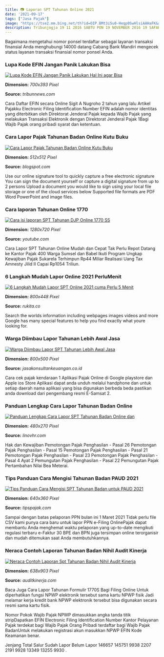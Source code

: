 ```yaml
---
title: 📷 Laporan SPT Tahunan Online 2021
date: '2021-09-17'
tags: ["Jasa Pajak"]
image: "https://tse2.mm.bing.net/th?id=OIP.BMt3i5u0-Heqp0SwHlsiAAHaFK&amp;pid=15.1"
description: Tribunjogja 19 11 2016 SABTU PON 19 NOVEMBER 2016 19 SAFAR 1438 NO 2034 TAHUN 6 The Bestt Of Java Newspaper IPMA 2012 RP 2000 The Bestt Of Java Newspaper IPM
---
```




Bagaimana mengetahui nomor ponsel terdaftar sebagai layanan transaksi finansial Anda menghubungi 14000 datang Cabang Bank Mandiri mengecek status layanan transaksi finansial nomor ponsel Anda.



### Lupa Kode EFIN Jangan Panik Lakukan Bisa 

[![Lupa Kode EFIN Jangan Panik Lakukan Hal Ini agar Bisa ](https://cdn-2.tstatic.net/batam/foto/bank/images/e-filing-laporan-spt-tahunan_20180313_111703.jpg)](https://cdn-2.tstatic.net/batam/foto/bank/images/e-filing-laporan-spt-tahunan_20180313_111703.jpg)


**Dimension:** _700x393 Pixel_ 

**Source:** _tribunnews.com_ 


Cara Daftar EFIN secara Online Sigit A Nugroho 2 tahun yang lalu Artikel Pajakku Electronic Filing Identification Number EFIN adalah nomor identitas yang diterbitkan oleh Direktorat Jenderal Pajak kepada Wajib Pajak yang melakukan Transaksi Elektronik dengan Direktorat Jenderal Pajak 1Bagi Wajib Pajak orang pribadi syarat dan ketentuan.


### Cara Lapor Pajak Tahunan Badan Online Kutu Buku

[![Cara Lapor Pajak Tahunan Badan Online  Kutu Buku](https://lh3.googleusercontent.com/proxy/NfOMPhOVrWGk6kZTuQISi6JcMdwGVvNxIltGHELIy_QxJdRJLMt_rXgrIPTR0sDmYJ1EgmYnqgs_0Q9VC5-AYmaAjOz4-MqcUMlYdbrmRe18gNkuN5yfhqerdQ=w1200-h630-p-k-no-nu)](https://lh3.googleusercontent.com/proxy/NfOMPhOVrWGk6kZTuQISi6JcMdwGVvNxIltGHELIy_QxJdRJLMt_rXgrIPTR0sDmYJ1EgmYnqgs_0Q9VC5-AYmaAjOz4-MqcUMlYdbrmRe18gNkuN5yfhqerdQ=w1200-h630-p-k-no-nu)


**Dimension:** _512x512 Pixel_ 

**Source:** _blogspot.com_ 


Use our online signature tool to quickly capture a free electronic signature You can sign the document yourself or capture a digital signature from up to 2 persons Upload a document you would like to sign using your local file storage or one of the cloud services below Supported file formats are PDF Word PowerPoint and image files.


### Cara laporan Tahunan Online 1770 

[![Cara isi laporan SPT Tahunan DJP Online  1770 SS ](https://i.ytimg.com/vi/dECba9D-k1E/maxresdefault.jpg)](https://i.ytimg.com/vi/dECba9D-k1E/maxresdefault.jpg)


**Dimension:** _1280x720 Pixel_ 

**Source:** _youtube.com_ 


Cara Lapor SPT Tahunan Online Mudah dan Cepat Tak Perlu Repot Datang ke Kantor Pajak 400 Warga Sumsel dan Babel Ikuti Program Ungkap Kewajiban Pajak Sukarela Terhimpun Rp44 Miliar Realisasi Uang Tax Amnesty Jilid II Capai Rp1054 Triliun.


### 6 Langkah Mudah Lapor Online 2021 PerluMenit

[![6 Langkah Mudah Lapor SPT Online 2021 cuma Perlu 5 Menit](https://www.rukita.co/stories/wp-content/uploads/2021/03/spt-online-8-800x448.png)](https://www.rukita.co/stories/wp-content/uploads/2021/03/spt-online-8-800x448.png)


**Dimension:** _800x448 Pixel_ 

**Source:** _rukita.co_ 


Search the worlds information including webpages images videos and more Google has many special features to help you find exactly what youre looking for.


### Warga Diimbau Lapor Tahunan Lebih Awal Jasa 

[![Warga Diimbau Lapor SPT Tahunan Lebih Awal  Jasa ](https://jasakonsultankeuangan.co.id/static/2021/02/09-40-55-210216120930ILUSTRASISPT.jpg)](https://jasakonsultankeuangan.co.id/static/2021/02/09-40-55-210216120930ILUSTRASISPT.jpg)


**Dimension:** _800x500 Pixel_ 

**Source:** _jasakonsultankeuangan.co.id_ 


Cara cek pajak kendaraan 1 Aplikasi Pajak Online di Google playstore dan Apple ios Store Aplikasi dapat anda unduh melalui handphone dan untuk setiap daerah nama aplikasi yang bisa digunakan berbeda beda pastikan anda download dari pengembang resmi E-Samsat 2.


### Panduan Lengkap Cara Lapor Tahunan Badan Online 

[![Panduan Lengkap Cara Lapor SPT Tahunan Badan Online dan ](https://www.linovhr.com/wp-content/uploads/2021/03/spt-tahunan-badan-480x270.jpg)](https://www.linovhr.com/wp-content/uploads/2021/03/spt-tahunan-badan-480x270.jpg)


**Dimension:** _480x270 Pixel_ 

**Source:** _linovhr.com_ 


Hak dan Kewajiban Pemotongan Pajak Penghasilan - Pasal 26 Pemotongan Pajak Penghasilan - Pasal 15 Pemotongan Pajak Penghasilan - Pasal 21 Pemotongan Pajak Penghasilan - Pasal 23 Pemotongan Pajak Penghasilan - Pasal 4 Ayat 2 Pemungutan Pajak Penghasilan - Pasal 22 Pemungutan Pajak Pertambahan Nilai Bea Meterai.


### Tips Panduan Cara Mengisi Tahunan Badan PAUD 2021

[![Tips Panduan Cara Mengisi SPT Tahunan Badan untuk PAUD 2021](https://tipspajak.com/wp-content/uploads/2021/02/Tips-Cara-Lapor-SPT-Tahunan-Yayasan-PAUD-TK-2021.jpg)](https://tipspajak.com/wp-content/uploads/2021/02/Tips-Cara-Lapor-SPT-Tahunan-Yayasan-PAUD-TK-2021.jpg)


**Dimension:** _640x360 Pixel_ 

**Source:** _tipspajak.com_ 


Sampai dengan batas pelaporan PPN bulan ini 1 Maret 2021 Tidak perlu file CSV kami punya cara baru untuk lapor PPN e-Filing OnlinePajak dapat membantu Anda menghemat waktu pelaporan yang up-to-date mengikuti regulasi terbaru e-Faktur 30 BPE dan BPN juga tersimpan online terorganisir dan mudah ditemukan saat Anda membutuhkannya.


### Neraca Contoh Laporan Tahunan Badan Nihil Audit Kinerja

[![Neraca Contoh Laporan Spt Tahunan Badan Nihil  Audit Kinerja](https://image.slidesharecdn.com/03-190911025328/95/03-rpp-kd-3pajak-kelas-xii-semester-1aploud-1-638.jpg?cb=1568170492)](https://image.slidesharecdn.com/03-190911025328/95/03-rpp-kd-3pajak-kelas-xii-semester-1aploud-1-638.jpg?cb=1568170492)


**Dimension:** _638x903 Pixel_ 

**Source:** _auditkinerja.com_ 



Baca Juga Cara Lapor Tahunan Formulir 1770S Bagi Filing Online Untuk diperhatikan fungsi NPWP elektronik tersebut sama kartu NPWP fisik Jadi melamar kerja kredit bank NPWP elektronik tersebut bisa digunakan secara resmi sama kartu fisik.


Nomor Pokok Wajib Pajak NPWP dimasukkan angka tanda titik stripDapatkan EFIN Electronic Filing Identification Number Kantor Pelayanan Pajak terdekat bagi Wajib Pajak Orang Pribadi terdaftar bagi Wajib Pajak BadanUntuk melakukan registrasi akun masukkan NPWP EFIN Kode Keamanan benar.


Jenjang Total Salur Sudah Lapor Belum Lapor 146657 145751 9938 2207 2191 9928 13349 13255 9930 .




